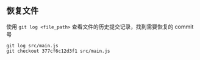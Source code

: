 ## 恢复文件

使用 `git log <file_path>` 查看文件的历史提交记录，找到需要恢复的 commit 号

```shell
git log src/main.js
git checkout 377cf6c12d3f1 src/main.js
```

